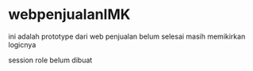 # webpenjualanIMK
ini adalah prototype dari web penjualan
belum selesai masih memikirkan logicnya

session role belum dibuat
